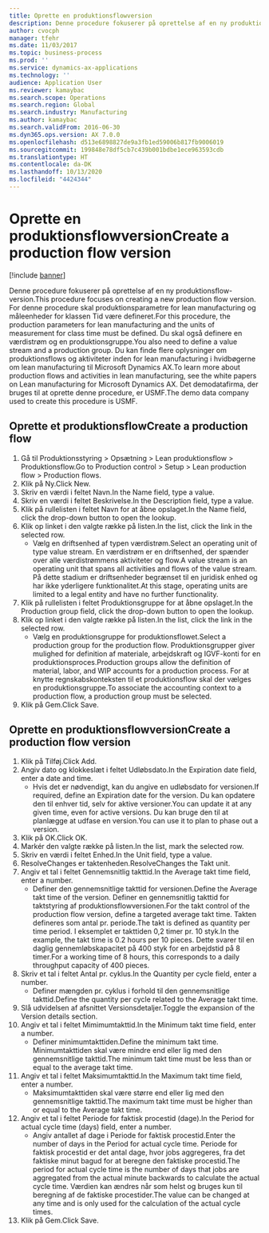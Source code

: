 ```yaml
---
title: Oprette en produktionsflowversion
description: Denne procedure fokuserer på oprettelse af en ny produktionsflow-version.
author: cvocph
manager: tfehr
ms.date: 11/03/2017
ms.topic: business-process
ms.prod: ''
ms.service: dynamics-ax-applications
ms.technology: ''
audience: Application User
ms.reviewer: kamaybac
ms.search.scope: Operations
ms.search.region: Global
ms.search.industry: Manufacturing
ms.author: kamaybac
ms.search.validFrom: 2016-06-30
ms.dyn365.ops.version: AX 7.0.0
ms.openlocfilehash: d513e6898827de9a3fb1ed59006b817fb9006019
ms.sourcegitcommit: 199848e78df5cb7c439b001bdbe1ece963593cdb
ms.translationtype: HT
ms.contentlocale: da-DK
ms.lasthandoff: 10/13/2020
ms.locfileid: "4424344"
---
```

# <a name="create-a-production-flow-version"></a><span data-ttu-id="2c4a6-103">Oprette en produktionsflowversion</span><span class="sxs-lookup"><span data-stu-id="2c4a6-103">Create a production flow version</span></span>

[!include [banner](../../includes/banner.md)]

<span data-ttu-id="2c4a6-104">Denne procedure fokuserer på oprettelse af en ny produktionsflow-version.</span><span class="sxs-lookup"><span data-stu-id="2c4a6-104">This procedure focuses on creating a new production flow version.</span></span> <span data-ttu-id="2c4a6-105">For denne procedure skal produktionsparametre for lean manufacturing og måleenheder for klassen Tid være defineret.</span><span class="sxs-lookup"><span data-stu-id="2c4a6-105">For this procedure, the production parameters for lean manufacturing and the units of measurement for class time must be defined.</span></span> <span data-ttu-id="2c4a6-106">Du skal også definere en værdistrøm og en produktionsgruppe.</span><span class="sxs-lookup"><span data-stu-id="2c4a6-106">You also need to define a value stream and a production group.</span></span> <span data-ttu-id="2c4a6-107">Du kan finde flere oplysninger om produktionsflows og aktiviteter inden for lean manufacturing i hvidbøgerne om lean manufacturing til Microsoft Dynamics AX.</span><span class="sxs-lookup"><span data-stu-id="2c4a6-107">To learn more about production flows and activities in lean manufacturing, see the white papers on Lean manufacturing for Microsoft Dynamics AX.</span></span> <span data-ttu-id="2c4a6-108">Det demodatafirma, der bruges til at oprette denne procedure, er USMF.</span><span class="sxs-lookup"><span data-stu-id="2c4a6-108">The demo data company used to create this procedure is USMF.</span></span>


## <a name="create-a-production-flow"></a><span data-ttu-id="2c4a6-109">Oprette et produktionsflow</span><span class="sxs-lookup"><span data-stu-id="2c4a6-109">Create a production flow</span></span>
1. <span data-ttu-id="2c4a6-110">Gå til Produktionsstyring > Opsætning > Lean produktionsflow > Produktionsflow.</span><span class="sxs-lookup"><span data-stu-id="2c4a6-110">Go to Production control > Setup > Lean production flow > Production flows.</span></span>
2. <span data-ttu-id="2c4a6-111">Klik på Ny.</span><span class="sxs-lookup"><span data-stu-id="2c4a6-111">Click New.</span></span>
3. <span data-ttu-id="2c4a6-112">Skriv en værdi i feltet Navn.</span><span class="sxs-lookup"><span data-stu-id="2c4a6-112">In the Name field, type a value.</span></span>
4. <span data-ttu-id="2c4a6-113">Skriv en værdi i feltet Beskrivelse.</span><span class="sxs-lookup"><span data-stu-id="2c4a6-113">In the Description field, type a value.</span></span>
5. <span data-ttu-id="2c4a6-114">Klik på rullelisten i feltet Navn for at åbne opslaget.</span><span class="sxs-lookup"><span data-stu-id="2c4a6-114">In the Name field, click the drop-down button to open the lookup.</span></span>
6. <span data-ttu-id="2c4a6-115">Klik op linket i den valgte række på listen.</span><span class="sxs-lookup"><span data-stu-id="2c4a6-115">In the list, click the link in the selected row.</span></span>
    * <span data-ttu-id="2c4a6-116">Vælg en driftsenhed af typen værdistrøm.</span><span class="sxs-lookup"><span data-stu-id="2c4a6-116">Select an operating unit of type value stream.</span></span> <span data-ttu-id="2c4a6-117">En værdistrøm er en driftsenhed, der spænder over alle værdistrømmens aktiviteter og flow.</span><span class="sxs-lookup"><span data-stu-id="2c4a6-117">A value stream is an operating unit that spans all activities and flows of the value stream.</span></span> <span data-ttu-id="2c4a6-118">På dette stadium er driftsenheder begrænset til en juridisk enhed og har ikke yderligere funktionalitet.</span><span class="sxs-lookup"><span data-stu-id="2c4a6-118">At this stage, operating units are limited to a legal entity and have no further functionality.</span></span>  
7. <span data-ttu-id="2c4a6-119">Klik på rullelisten i feltet Produktionsgruppe for at åbne opslaget.</span><span class="sxs-lookup"><span data-stu-id="2c4a6-119">In the Production group field, click the drop-down button to open the lookup.</span></span>
8. <span data-ttu-id="2c4a6-120">Klik op linket i den valgte række på listen.</span><span class="sxs-lookup"><span data-stu-id="2c4a6-120">In the list, click the link in the selected row.</span></span>
    * <span data-ttu-id="2c4a6-121">Vælg en produktionsgruppe for produktionsflowet.</span><span class="sxs-lookup"><span data-stu-id="2c4a6-121">Select a production group for the production flow.</span></span> <span data-ttu-id="2c4a6-122">Produktionsgrupper giver mulighed for definition af materiale, arbejdskraft og IGVF-konti for en produktionsproces.</span><span class="sxs-lookup"><span data-stu-id="2c4a6-122">Production groups allow the definition of material, labor, and WIP accounts for a production process.</span></span> <span data-ttu-id="2c4a6-123">For at knytte regnskabskonteksten til et produktionsflow skal der vælges en produktionsgruppe.</span><span class="sxs-lookup"><span data-stu-id="2c4a6-123">To associate the accounting context to a production flow, a production group must be selected.</span></span>  
9. <span data-ttu-id="2c4a6-124">Klik på Gem.</span><span class="sxs-lookup"><span data-stu-id="2c4a6-124">Click Save.</span></span>

## <a name="create-a-production-flow-version"></a><span data-ttu-id="2c4a6-125">Oprette en produktionsflowversion</span><span class="sxs-lookup"><span data-stu-id="2c4a6-125">Create a production flow version</span></span>
1. <span data-ttu-id="2c4a6-126">Klik på Tilføj.</span><span class="sxs-lookup"><span data-stu-id="2c4a6-126">Click Add.</span></span>
2. <span data-ttu-id="2c4a6-127">Angiv dato og klokkeslæt i feltet Udløbsdato.</span><span class="sxs-lookup"><span data-stu-id="2c4a6-127">In the Expiration date field, enter a date and time.</span></span>
    * <span data-ttu-id="2c4a6-128">Hvis det er nødvendigt, kan du angive en udløbsdato for versionen.</span><span class="sxs-lookup"><span data-stu-id="2c4a6-128">If required, define an Expiration date for the version.</span></span> <span data-ttu-id="2c4a6-129">Du kan opdatere den til enhver tid, selv for aktive versioner.</span><span class="sxs-lookup"><span data-stu-id="2c4a6-129">You can update it at any given time, even for active versions.</span></span> <span data-ttu-id="2c4a6-130">Du kan bruge den til at planlægge at udfase en version.</span><span class="sxs-lookup"><span data-stu-id="2c4a6-130">You can use it to plan to phase out a version.</span></span>  
3. <span data-ttu-id="2c4a6-131">Klik på OK.</span><span class="sxs-lookup"><span data-stu-id="2c4a6-131">Click OK.</span></span>
4. <span data-ttu-id="2c4a6-132">Markér den valgte række på listen.</span><span class="sxs-lookup"><span data-stu-id="2c4a6-132">In the list, mark the selected row.</span></span>
5. <span data-ttu-id="2c4a6-133">Skriv en værdi i feltet Enhed.</span><span class="sxs-lookup"><span data-stu-id="2c4a6-133">In the Unit field, type a value.</span></span>
6. <span data-ttu-id="2c4a6-134">ResolveChanges er taktenheden.</span><span class="sxs-lookup"><span data-stu-id="2c4a6-134">ResolveChanges the Takt unit.</span></span>
7. <span data-ttu-id="2c4a6-135">Angiv et tal i feltet Gennemsnitlig takttid.</span><span class="sxs-lookup"><span data-stu-id="2c4a6-135">In the Average takt time field, enter a number.</span></span>
    * <span data-ttu-id="2c4a6-136">Definer den gennemsnitlige takttid for versionen.</span><span class="sxs-lookup"><span data-stu-id="2c4a6-136">Define the Average takt time of the version.</span></span> <span data-ttu-id="2c4a6-137">Definer en gennemsnitlig takttid for taktstyring af produktionsflowversionen.</span><span class="sxs-lookup"><span data-stu-id="2c4a6-137">For the takt control of the production flow version, define a targeted average takt time.</span></span> <span data-ttu-id="2c4a6-138">Takten defineres som antal pr. periode.</span><span class="sxs-lookup"><span data-stu-id="2c4a6-138">The takt is defined as quantity per time period.</span></span> <span data-ttu-id="2c4a6-139">I eksemplet er takttiden 0,2 timer pr. 10 styk.</span><span class="sxs-lookup"><span data-stu-id="2c4a6-139">In the example, the takt time is 0.2 hours per 10 pieces.</span></span> <span data-ttu-id="2c4a6-140">Dette svarer til en daglig gennemløbskapacitet på 400 styk for en arbejdstid på 8 timer.</span><span class="sxs-lookup"><span data-stu-id="2c4a6-140">For a working time of 8 hours, this corresponds to a daily throughput capacity of 400 pieces.</span></span>  
8. <span data-ttu-id="2c4a6-141">Skriv et tal i feltet Antal pr. cyklus.</span><span class="sxs-lookup"><span data-stu-id="2c4a6-141">In the Quantity per cycle field, enter a number.</span></span>
    * <span data-ttu-id="2c4a6-142">Definer mængden pr. cyklus i forhold til den gennemsnitlige takttid.</span><span class="sxs-lookup"><span data-stu-id="2c4a6-142">Define the quantity per cycle related to the Average takt time.</span></span>  
9. <span data-ttu-id="2c4a6-143">Slå udvidelsen af afsnittet Versionsdetaljer.</span><span class="sxs-lookup"><span data-stu-id="2c4a6-143">Toggle the expansion of the Version details section.</span></span>
10. <span data-ttu-id="2c4a6-144">Angiv et tal i feltet Mimimumtakttid.</span><span class="sxs-lookup"><span data-stu-id="2c4a6-144">In the Minimum takt time field, enter a number.</span></span>
    * <span data-ttu-id="2c4a6-145">Definer minimumtakttiden.</span><span class="sxs-lookup"><span data-stu-id="2c4a6-145">Define the minimum takt time.</span></span> <span data-ttu-id="2c4a6-146">Minimumtakttiden skal være mindre end eller lig med den gennemsnitlige takttid.</span><span class="sxs-lookup"><span data-stu-id="2c4a6-146">The minimum takt time must be less than or equal to the average takt time.</span></span>  
11. <span data-ttu-id="2c4a6-147">Angiv et tal i feltet Maksimumtakttid.</span><span class="sxs-lookup"><span data-stu-id="2c4a6-147">In the Maximum takt time field, enter a number.</span></span>
    * <span data-ttu-id="2c4a6-148">Maksimumtakttiden skal være større end eller lig med den gennemsnitlige takttid.</span><span class="sxs-lookup"><span data-stu-id="2c4a6-148">The maximum takt time must be higher than or equal to the Average takt time.</span></span>  
12. <span data-ttu-id="2c4a6-149">Angiv et tal i feltet Periode for faktisk procestid (dage).</span><span class="sxs-lookup"><span data-stu-id="2c4a6-149">In the Period for actual cycle time (days) field, enter a number.</span></span>
    * <span data-ttu-id="2c4a6-150">Angiv antallet af dage i Periode for faktisk procestid.</span><span class="sxs-lookup"><span data-stu-id="2c4a6-150">Enter the number of days in the Period for actual cycle time.</span></span> <span data-ttu-id="2c4a6-151">Periode for faktisk procestid er det antal dage, hvor jobs aggregeres, fra det faktiske minut bagud for at beregne den faktiske procestid.</span><span class="sxs-lookup"><span data-stu-id="2c4a6-151">The period for actual cycle time is the number of days that jobs are aggregated from the actual minute backwards to calculate the actual cycle time.</span></span> <span data-ttu-id="2c4a6-152">Værdien kan ændres når som helst og bruges kun til beregning af de faktiske procestider.</span><span class="sxs-lookup"><span data-stu-id="2c4a6-152">The value can be changed at any time and is only used for the calculation of the actual cycle times.</span></span>  
13. <span data-ttu-id="2c4a6-153">Klik på Gem.</span><span class="sxs-lookup"><span data-stu-id="2c4a6-153">Click Save.</span></span>


